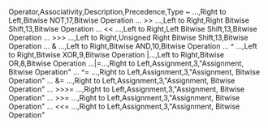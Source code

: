 ﻿Operator,Associativity,Description,Precedence,Type
~ ...,Right to Left,Bitwise NOT,17,Bitwise Operation
... >> ...,Left to Right,Right Bitwise Shift,13,Bitwise Operation
... << ...,Left to Right,Left Bitwise Shift,13,Bitwise Operation
... >>> ...,Left to Right,Unsigned Right Bitwise Shift,13,Bitwise Operation
... & ...,Left to Right,Bitwise AND,10,Bitwise Operation
... ^ ...,Left to Right,Bitwise XOR,9,Bitwise Operation
|...,Left to Right,Bitwise OR,8,Bitwise Operation
…|=…,Right to Left,Assignment,3,"Assignment, Bitwise Operation"
... ^= ...,Right to Left,Assignment,3,"Assignment, Bitwise Operation"
... &= ...,Right to Left,Assignment,3,"Assignment, Bitwise Operation"
... >>>= ...,Right to Left,Assignment,3,"Assignment, Bitwise Operation"
... >>= ...,Right to Left,Assignment,3,"Assignment, Bitwise Operation"
... <<= ...,Right to Left,Assignment,3,"Assignment, Bitwise Operation"